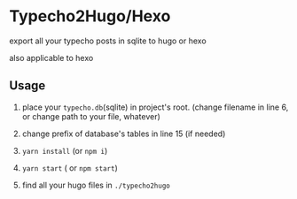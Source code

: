 # Typecho2Hugo/Hexo
export all your typecho posts in sqlite to hugo or hexo

also applicable to hexo 

## Usage

1. place your `typecho.db`(sqlite) in project's root. (change filename in line 6, or change path to your file, whatever)

2. change prefix of database's tables in line 15 (if needed)

3. `yarn install` (or `npm i`)

4. `yarn start` ( or `npm start`)

5. find all your hugo files in `./typecho2hugo`
